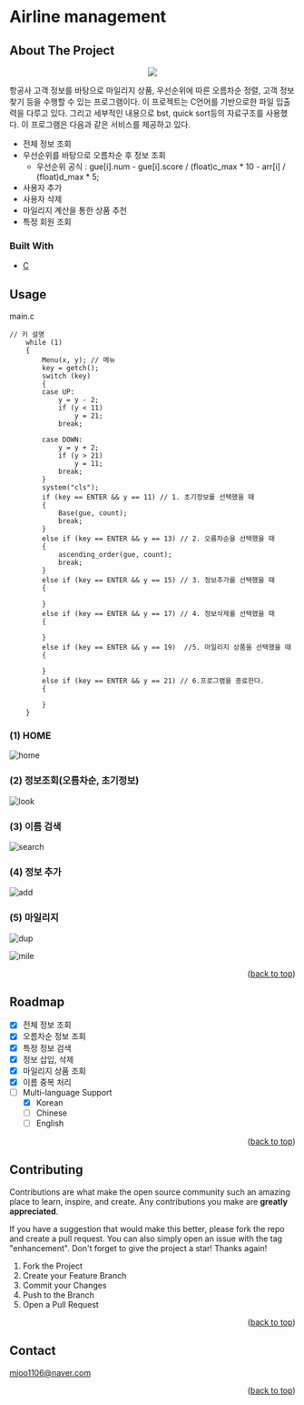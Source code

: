 # Airline management

## About The Project


<p align="center"><img src="view/intro.png"></p>


항공사 고객 정보를 바탕으로 마일리지 상품, 우선순위에 따른 오름차순 정렬, 고객 정보 찾기 등을 수행할 수 있는 프로그램이다.
이 프로젝트는 C언어를 기반으로한 파일 입출력을 다루고 있다. 그리고 세부적인 내용으로 bst, quick sort등의 자료구조를 사용했다.
이 프로그램은 다음과 같은 서비스를 제공하고 있다.
* 전체 정보 조회
* 우선순위를 바탕으로 오름차순 후 정보 조회
  * 우선순위 공식 : gue[i].num - gue[i].score / (float)c_max * 10 - arr[i] / (float)d_max * 5; 
* 사용자 추가
* 사용자 삭제
* 마일리지 계산을 통한 상품 추천
* 특정 회원 조회




### Built With

* [C](https://namu.wiki/w/C%EC%96%B8%EC%96%B4)





<!-- USAGE EXAMPLES -->
## Usage

main.c

``` Visual Studio
// 키 설명
	while (1)
	{
		Menu(x, y); // 메뉴
		key = getch();
		switch (key)
		{
		case UP:
			y = y - 2;
			if (y < 11)
				y = 21;
			break;

		case DOWN:
			y = y + 2;
			if (y > 21)
				y = 11;
			break;
		}
		system("cls");
		if (key == ENTER && y == 11) // 1. 초기정보를 선택했을 때
		{
			Base(gue, count);
			break;
		}
		else if (key == ENTER && y == 13) // 2. 오름차순을 선택했을 때
		{
			ascending_order(gue, count);
			break;
		}
		else if (key == ENTER && y == 15) // 3. 정보추가를 선택했을 때
		{
			
		}
		else if (key == ENTER && y == 17) // 4. 정보삭제를 선택했을 때
		{
			
		}
		else if (key == ENTER && y == 19)  //5. 마일리지 상품을 선택했을 때
		{
			
		}
		else if (key == ENTER && y == 21) // 6.프로그램을 종료한다. 
		{
	
		}
	}
```

### (1) HOME


![home][home]


### (2) 정보조회(오름차순, 초기정보) 


![look][look]


### (3) 이름 검색 


![search][search]



### (4) 정보 추가 


![add][add]



### (5)  마일리지 


![dup][dup]


![mile][mile]
<p align="right">(<a href="#top">back to top</a>)</p>


<!-- ROADMAP -->
## Roadmap

- [x] 전체 정보 조회
- [x] 오름차순 정보 조회
- [x] 특정 정보 검색
- [x] 정보 삽입, 삭제
- [x] 마일리지 상품 조회
- [X] 이름 중복 처리
- [ ] Multi-language Support
    - [x] Korean
    - [ ] Chinese
    - [ ] English

<p align="right">(<a href="#top">back to top</a>)</p>



<!-- CONTRIBUTING -->
## Contributing

Contributions are what make the open source community such an amazing place to learn, inspire, and create. Any contributions you make are **greatly appreciated**.

If you have a suggestion that would make this better, please fork the repo and create a pull request. You can also simply open an issue with the tag "enhancement".
Don't forget to give the project a star! Thanks again!

1. Fork the Project
2. Create your Feature Branch 
3. Commit your Changes 
4. Push to the Branch
5. Open a Pull Request

<p align="right">(<a href="#top">back to top</a>)</p>







<!-- CONTACT -->
## Contact

mjoo1106@naver.com

<p align="right">(<a href="#top">back to top</a>)</p>





<!-- MARKDOWN LINKS & IMAGES -->
[home]:view/home.png
[look]:view/inf.png
[search]:view/search.png
[add]:view/add.png
[dup]:view/dup.png
[mile]:view/mile.png
